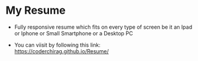 #  My Resume

 - Fully responsive resume which fits on every type of screen be it an Ipad or Iphone or Small Smartphone or a Desktop PC
 
 - You can viisit by following this link: https://coderchirag.github.io/Resume/
